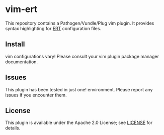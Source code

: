 # vim-ert

This repository contains a Pathogen/Vundle/Plug vim plugin.
It provides syntax highlighting for
[ERT](https://github.com/equinor/ert) configuration files.

## Install

vim configurations vary! Please consult your vim
plugin package manager documentation.

## Issues

This plugin has been tested in just one! environment.
Please report any issues if you encounter them.

## License

This plugin is available under the Apache 2.0 License; see
[LICENSE](LICENSE) for details.
